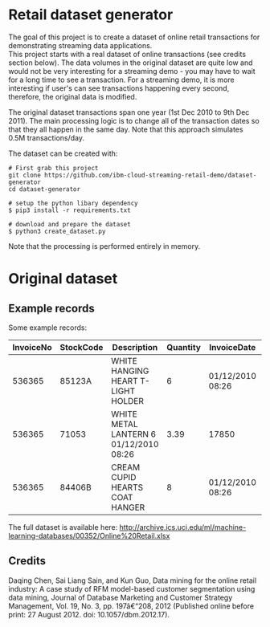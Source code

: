 # Retail dataset generator

The goal of this project is to create a dataset of online retail transactions for demonstrating streaming data applications.  
This project starts with a real dataset of online transactions (see credits section below).  The data volumes in the original dataset are quite low and would not be very interesting for a streaming demo - you may have to wait for a long time to see a transaction.  For a streaming demo, it is more interesting if user's can see transactions happening every second, therefore, the original data is modified.  

The original dataset transactions span one year (1st Dec 2010 to 9th Dec 2011).  The main processing logic is to change all of the transaction dates so that they all happen in the same day.  Note that this approach simulates 0.5M transactions/day.

The dataset can be created with:

```
# First grab this project
git clone https://github.com/ibm-cloud-streaming-retail-demo/dataset-generator
cd dataset-generator

# setup the python libary dependency
$ pip3 install -r requirements.txt

# download and prepare the dataset
$ python3 create_dataset.py
```

Note that the processing is performed entirely in memory.

# Original dataset

## Example records

Some example records:

InvoiceNo | StockCode | Description | Quantity | InvoiceDate | UnitPrice | CustomerID | Country
-- | -- | -- | -- | -- | -- | -- | --
536365	| 85123A	| WHITE HANGING HEART T-LIGHT HOLDER	|  6	| 01/12/2010 08:26	| 2.55	| 17850	|  United Kingdom
536365	| 71053	| WHITE METAL LANTERN	6	01/12/2010 08:26	| 3.39	| 17850	| United Kingdom
536365	| 84406B	| CREAM CUPID HEARTS COAT HANGER	| 8	| 01/12/2010 08:26	| 2.75	| 17850	| United Kingdom

The full dataset is available here: http://archive.ics.uci.edu/ml/machine-learning-databases/00352/Online%20Retail.xlsx

## Credits

Daqing Chen, Sai Liang Sain, and Kun Guo, Data mining for the online retail industry: A case study of RFM model-based customer segmentation using data mining, Journal of Database Marketing and Customer Strategy Management, Vol. 19, No. 3, pp. 197â€“208, 2012 (Published online before print: 27 August 2012. doi: 10.1057/dbm.2012.17).

